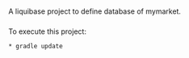 ###

A liquibase project to define database of mymarket.

###

To execute this project:

	* gradle update 